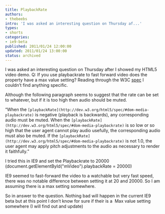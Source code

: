 ```yaml
---
title: PlaybackRate
authors:
- thebeebs
intro: 'I was asked an interesting question on Thursday af...'
types:
- shorts
categories:
- ie9-beta
published: 2011/01/24 12:00:00
updated: 2011/01/24 13:00:00
status: archived
---
```


I was asked an interesting question on Thursday after I showed my HTML5 video demo. Q: If you use playbackrate to fast forward video does the property have a max value setting? Reading through the W3C [spec](http://dev.w3.org/html5/spec/video.html#video) I couldn&rsquo;t find anything specific.<p>Although the following paragraph seems to suggest that the rate can be set to whatever, but if it is too high then audio should be muted.

&ldquo;When the `[playbackRate](http://dev.w3.org/html5/spec/#dom-media-playbackrate)` is negative (playback is backwards), any corresponding audio must be muted. When the `[playbackRate](http://dev.w3.org/html5/spec/#dom-media-playbackrate)` is so low or so high that the user agent cannot play audio usefully, the corresponding audio must also be muted. If the `[playbackRate](http://dev.w3.org/html5/spec/#dom-media-playbackrate)` is not 1.0, the user agent may apply pitch adjustments to the audio as necessary to render it faithfully.&rdquo;

I tried this in IE9 and set the Playbackrate to 20000 (document.getElementById("mVideo").playbackRate = 20000)

IE9 seemed to fast-forward the video to a watchable but very fast speed, there was no notable difference between setting it at 20 and 20000. So I am assuming there is a max setting somewhere. 

So in answer to the question. Nothing bad will happen in the current IE9 beta but at this point I don&rsquo;t know for sure if their is a&nbsp; Max value setting somewhere (I will find out and update)
</p>